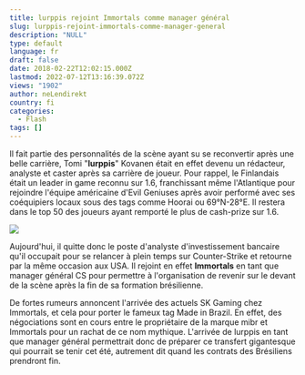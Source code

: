 ```yaml
---
title: lurppis rejoint Immortals comme manager général
slug: lurppis-rejoint-immortals-comme-manager-general
description: "NULL"
type: default
language: fr
draft: false
date: 2018-02-22T12:02:15.000Z
lastmod: 2022-07-12T13:16:39.072Z
views: "1902"
author: neLendirekt
country: fi
categories:
  - Flash
tags: []
---
```

Il fait partie des personnalités de la scène ayant su se reconvertir après une belle carrière, Tomi "**lurppis**" Kovanen était en effet devenu un rédacteur, analyste et caster après sa carrière de joueur. Pour rappel, le Finlandais était un leader in game reconnu sur 1.6, franchissant même l'Atlantique pour rejoindre l'équipe américaine d'Evil Geniuses après avoir performé avec ses coéquipiers locaux sous des tags comme Hoorai ou 69°N-28°E. Il restera dans le top 50 des joueurs ayant remporté le plus de cash-prize sur 1.6.

![](/images/articles/5a8eab9aa6eaf/images/ghsyRRc1BPpgpeghvxihJdFE5ZcbhRkBsFzikfvS.jpeg)

Aujourd'hui, il quitte donc le poste d'analyste d'investissement bancaire qu'il occupait pour se relancer à plein temps sur Counter-Strike et retourne par la même occasion aux USA. Il rejoint en effet **Immortals** en tant que manager général CS pour permettre à l'organisation de revenir sur le devant de la scène après la fin de sa formation brésilienne. 

De fortes rumeurs annoncent l'arrivée des actuels SK Gaming chez Immortals, et cela pour porter le fameux tag Made in Brazil. En effet, des négociations sont en cours entre le propriétaire de la marque mibr et Immortals pour un rachat de ce nom mythique. L'arrivée de lurppis en tant que manager général permettrait donc de préparer ce transfert gigantesque qui pourrait se tenir cet été, autrement dit quand les contrats des Brésiliens prendront fin.
